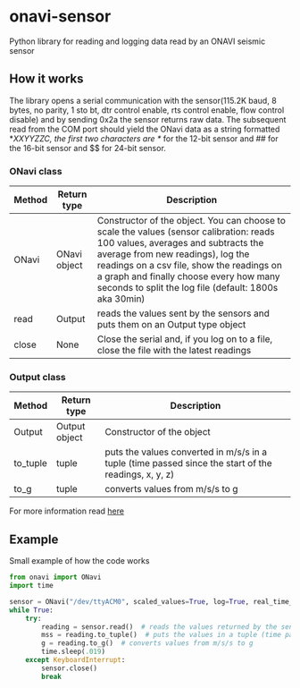 # onavi-sensor
Python library for reading and logging data read by an ONAVI seismic sensor

## How it works
The library opens a serial communication with the sensor(115.2K baud, 8 bytes, no parity, 1 sto bt, dtr control enable, rts control enable, flow control disable) and by sending 0x2a the sensor returns raw data.
The subsequent read from the COM port should yield the ONavi data as a string formatted \**XXYYZZC, the first two characters are \** for the 12-bit sensor and ## for the 16-bit sensor and $$ for 24-bit sensor.  

### ONavi class
|   Method   |  Return type |                                                                                                                                        Description                                                                                                                                                                  |
| ---------- | ------------ | ------------------------------------------------------------------------------------------------------------------------------------------------------------------------------------------------------------------------------------------------------------------------------------------------------------------- |
| ONavi      | ONavi object | Constructor of the object. You can choose to scale the values (sensor calibration: reads 100 values, averages and subtracts the average from new readings), log the readings on a csv file, show the readings on a graph and finally choose every how many seconds to split the log file (default: 1800s aka 30min) |
| read       | Output       | reads the values sent by the sensors and puts them on an Output type object                                                                                                                                                                                                                                         |
| close      | None         | Close the serial and, if you log on to a file, close the file with the latest readings                                                                                                                                                                                                                              |

### Output class
|   Method   |  Return type  |                                               Description                                            |
| ---------- | ------------- | ---------------------------------------------------------------------------------------------------- |
| Output     | Output object | Constructor of the object                                                                            |
| to_tuple   | tuple         | puts the values converted in m/s/s in a tuple (time passed since the start of the readings, x, y, z) |
| to_g       | tuple         | converts values from m/s/s to g                                                                      |

For more information read [here](https://github.com/carlgt1/qcn/blob/master/doc/onavi_prog.txt)

## Example
Small example of how the code works
``` python
from onavi import ONavi
import time

sensor = ONavi("/dev/ttyACM0", scaled_values=True, log=True, real_time_plot=False)
while True:
    try:
        reading = sensor.read()  # reads the values returned by the sensor and converts them to m/s/s
        mss = reading.to_tuple()  # puts the values in a tuple (time passed since the start of the readings, x, y, z)
        g = reading.to_g()  # converts values from m/s/s to g
        time.sleep(.019)
    except KeyboardInterrupt:
        sensor.close()
        break
```